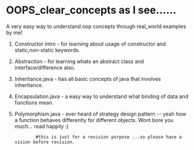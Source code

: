 # OOPS_clear_concepts as I see......
A very easy way to understand oop concepts through real_world examples by me!
<br>
1. Constructor intro - for learning about usage of constructor and static,non-static keywords.
2. Abstraction - for learning whats an abstract class and interface/difference also.
3. Inheritance.java - has all basic concepts of java that involves inheritance.
4. Encapsulation.java - a easy way to understand what binding of data and functions mean.
5. Polymorphism.java - ever heard of strategy design pattern -- yeah how a function behaves differently for different
                       objects. Wont bore you much... read happily :)
                       
               #this is just for a revision purpose ...so please have a vision before revision.
